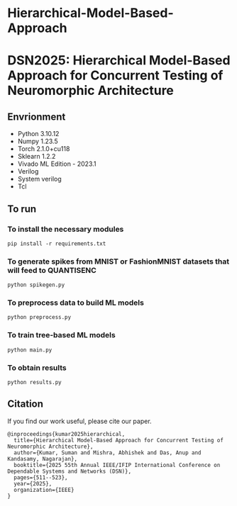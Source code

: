 # Hierarchical-Model-Based-Approach
# DSN2025: Hierarchical Model-Based Approach for Concurrent Testing of Neuromorphic Architecture

## Envrionment

* Python 3.10.12
* Numpy 1.23.5
* Torch 2.1.0+cu118
* Sklearn 1.2.2
* Vivado ML Edition - 2023.1
* Verilog
* System verilog
* Tcl

## To run

### To install the necessary modules

```
pip install -r requirements.txt
```

### To generate spikes from MNIST or FashionMNIST datasets that will feed to QUANTISENC
```
python spikegen.py
```

### To preprocess data to build ML models
```
python preprocess.py
```

### To train tree-based ML models
```
python main.py
```

### To obtain results
```
python results.py
```

## Citation

If you find our work useful, please cite our paper.
```
@inproceedings{kumar2025hierarchical,
  title={Hierarchical Model-Based Approach for Concurrent Testing of Neuromorphic Architecture},
  author={Kumar, Suman and Mishra, Abhishek and Das, Anup and Kandasamy, Nagarajan},
  booktitle={2025 55th Annual IEEE/IFIP International Conference on Dependable Systems and Networks (DSN)},
  pages={511--523},
  year={2025},
  organization={IEEE}
}
```
